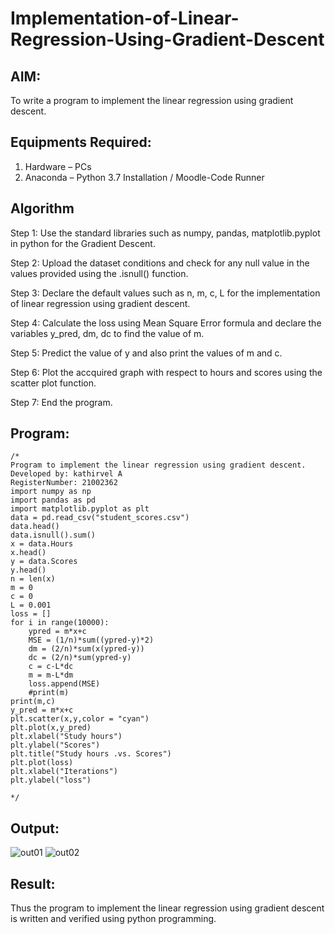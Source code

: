 # Implementation-of-Linear-Regression-Using-Gradient-Descent

## AIM:
To write a program to implement the linear regression using gradient descent.

## Equipments Required:
1. Hardware – PCs
2. Anaconda – Python 3.7 Installation / Moodle-Code Runner

## Algorithm
Step 1:
Use the standard libraries such as numpy, pandas, matplotlib.pyplot in python for the Gradient Descent.

Step 2:
Upload the dataset conditions and check for any null value in the values provided using the .isnull() function.

Step 3:
Declare the default values such as n, m, c, L for the implementation of linear regression using gradient descent.

Step 4:
Calculate the loss using Mean Square Error formula and declare the variables y_pred, dm, dc to find the value of m.

Step 5:
Predict the value of y and also print the values of m and c.

Step 6:
Plot the accquired graph with respect to hours and scores using the scatter plot function.

Step 7:
End the program.


## Program:
```
/*
Program to implement the linear regression using gradient descent.
Developed by: kathirvel A
RegisterNumber: 21002362 
import numpy as np
import pandas as pd
import matplotlib.pyplot as plt
data = pd.read_csv("student_scores.csv")
data.head()
data.isnull().sum()
x = data.Hours
x.head()
y = data.Scores
y.head()
n = len(x)
m = 0
c = 0
L = 0.001
loss = []
for i in range(10000):
    ypred = m*x+c
    MSE = (1/n)*sum((ypred-y)*2)
    dm = (2/n)*sum(x(ypred-y))
    dc = (2/n)*sum(ypred-y)
    c = c-L*dc
    m = m-L*dm
    loss.append(MSE)
    #print(m)
print(m,c)
y_pred = m*x+c
plt.scatter(x,y,color = "cyan")
plt.plot(x,y_pred)
plt.xlabel("Study hours")
plt.ylabel("Scores")
plt.title("Study hours .vs. Scores")
plt.plot(loss)
plt.xlabel("Iterations")
plt.ylabel("loss")

*/
```

## Output:
![out01](https://user-images.githubusercontent.com/94911373/162367604-2b406630-438a-4bc8-b1da-972675c3bd14.png)
![out02](https://user-images.githubusercontent.com/94911373/162367605-d1db9243-e1f0-4ca7-89b7-8dfdc17e2f33.png)


## Result:
Thus the program to implement the linear regression using gradient descent is written and verified using python programming.
